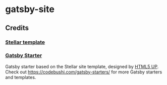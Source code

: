 # gatsby-site

## Credits
### [Stellar template](https://html5up.net/stellar)

### [Gatsby Starter](http://gatsby-stellar.surge.sh/)
Gatsby starter based on the Stellar site template, designed by [HTML5 UP](https://html5up.net/stellar). Check out https://codebushi.com/gatsby-starters/ for more Gatsby starters and templates.
